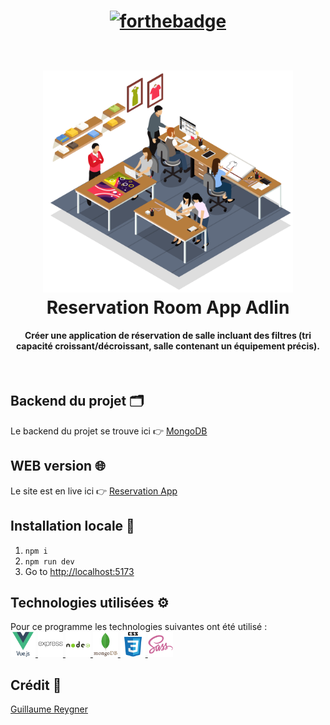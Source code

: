 
<h1 align="center">

[![forthebadge](https://forthebadge.com/images/badges/built-with-love.svg)](https://forthebadge.com)

  <br>
  <a href="https://reservation-app-liard.vercel.app"><img src="src/assets/room.png" alt="reservation app" width="400"></a>
  <br>
Reservation Room App Adlin<br>
</h1>
<h4 align="center">Créer une application de réservation de salle incluant des filtres (tri capacité croissant/décroissant, salle contenant un équipement précis).</h4>
<br>

## Backend du projet 🗂️

Le backend du projet se trouve ici 👉 [MongoDB](https://github.com/guillaume-rygn/-backend-REST-API-node.js-MongoDB)

## WEB version 🌐

Le site est en live ici 👉 [Reservation App](https://reservation-app-liard.vercel.app/)

## Installation locale 📌

1. `npm i`
1. `npm run dev`
1. Go to [http://localhost:5173](http://localhost:5173)

## Technologies utilisées ⚙️

<p align="left">Pour ce programme les technologies suivantes ont été utilisé : <br>
<a href="https://vuejs.org/" target="_blank" rel="noreferrer"> <img src="https://raw.githubusercontent.com/devicons/devicon/master/icons/vuejs/vuejs-original-wordmark.svg" alt="vuejs" width="40" height="40"/> </a>
<a href="http://expressjs.com/fr/" target="_blank" rel="noreferrer"> <img src="https://raw.githubusercontent.com/devicons/devicon/master/icons/express/express-original-wordmark.svg" alt="Express" width="40" height="40"/> </a>
<a href="https://nodejs.org/en/" target="_blank" rel="noreferrer"> <img src="https://raw.githubusercontent.com/devicons/devicon/master/icons/nodejs/nodejs-original-wordmark.svg" alt="Nodejs" width="40" height="40"/> </a>
<a href="https://www.mongodb.com/fr-fr" target="_blank" rel="noreferrer"> <img src="https://raw.githubusercontent.com/devicons/devicon/master/icons/mongodb/mongodb-original-wordmark.svg" alt="MongoDB" width="40" height="40"/> </a>
<a href="https://www.w3schools.com/css/" target="_blank" rel="noreferrer"> <img src="https://raw.githubusercontent.com/devicons/devicon/master/icons/css3/css3-original-wordmark.svg" alt="css3" width="40" height="40"/> </a>
<a href="https://sass-lang.com/" target="_blank" rel="noreferrer"> <img src="https://raw.githubusercontent.com/devicons/devicon/master/icons/sass/sass-original.svg" alt="sass" width="40" height="40"/> </a>


## Crédit 🔗
[Guillaume Reygner](https://github.com/guillaume-rygn)
